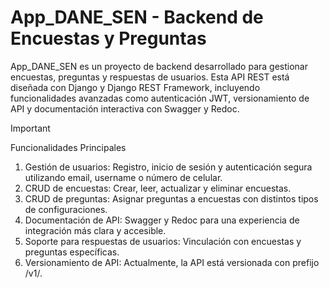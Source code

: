 # App_DANE_SEN - Backend de Encuestas y Preguntas

App_DANE_SEN es un proyecto de backend desarrollado para gestionar encuestas, preguntas y respuestas de usuarios. Esta API REST está diseñada con Django y Django REST Framework, incluyendo funcionalidades avanzadas como autenticación JWT, versionamiento de API y documentación interactiva con Swagger y Redoc.

> [!IMPORTANT]
> Funcionalidades Principales
1. Gestión de usuarios: Registro, inicio de sesión y autenticación segura utilizando email, username o número de celular.
2. CRUD de encuestas: Crear, leer, actualizar y eliminar encuestas.
3. CRUD de preguntas: Asignar preguntas a encuestas con distintos tipos de configuraciones.
4. Documentación de API: Swagger y Redoc para una experiencia de integración más clara y accesible.
5. Soporte para respuestas de usuarios: Vinculación con encuestas y preguntas específicas.
6. Versionamiento de API: Actualmente, la API está versionada con prefijo /v1/.

